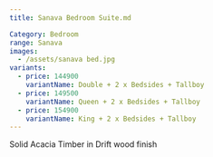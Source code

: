```yaml
---
title: Sanava Bedroom Suite.md

Category: Bedroom
range: Sanava
images:
  - /assets/sanava bed.jpg
variants:
  - price: 144900
    variantName: Double + 2 x Bedsides + Tallboy
  - price: 149500
    variantName: Queen + 2 x Bedsides + Tallboy
  - price: 154900
    variantName: King + 2 x Bedsides + Tallboy
---
```

Solid Acacia Timber in Drift wood finish